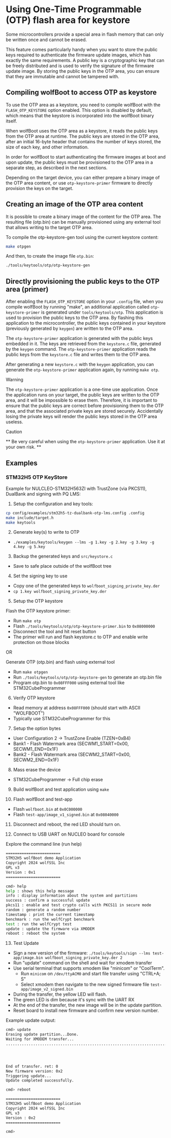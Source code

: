 # Using One-Time Programmable (OTP) flash area for keystore

Some microcontrollers provide a special area in flash memory that can
only be written once and cannot be erased.

This feature comes particularly handy when you want to store the public keys required
to authenticate the firmware update images, which has exactly the same requirements. A public
key is a cryptographic key that can be freely distributed and is used to verify the signature
of the firmware update image. By storing the public keys in the OTP area, you can ensure that
they are immutable and cannot be tampered with.

## Compiling wolfBoot to access OTP as keystore

To use the OTP area as a keystore, you need to compile wolfBoot with the `FLASH_OTP_KEYSTORE`
option enabled. This option is disabled by default, which means that the keystore is incorporated into
the wolfBoot binary itself.

When wolfBoot uses the OTP area as a keystore, it reads the public keys from the OTP area at runtime.
The public keys are stored in the OTP area, after an initial 16-byte header that contains the number of
keys stored, the size of each key, and other information.

In order for wolfBoot to start authenticating the firmware images at boot and upon update, the public keys
must be provisioned to the OTP area in a separate step, as described in the next sections.

Depending on the target device, you can either prepare a binary image of the OTP area content, or use `otp-keystore-primer` firmware to directly provision the keys on the target.

## Creating an image of the OTP area content

It is possible to create a binary image of the content for the OTP area. The resulting file (otp.bin) can be manually provisioned using any external tool that allows writing to the target OTP area.

To compile the otp-keystore-gen tool using the current keystore content:

```sh
make otpgen
```

And then, to create the image file `otp.bin`:


```sh
./tools/keytools/otp/otp-keystore-gen
```


## Directly provisioning the public keys to the OTP area (primer)

After enabling the `FLASH_OTP_KEYSTORE` option in your `.config` file, when you compile wolfBoot by running "make",
an additional application called `otp-keystore-primer` is generated under `tools/keytools/otp`. This application is used to
provision the public keys to the OTP area. By flashing this application to the microcontroller, the public keys contained
in your keystore (previously generated by `keygen`) are written to the OTP area.

The `otp-keystore-primer` application is generated with the public keys embedded in it. The keys are retrieved from the `keystore.c` file,
generated by the `keygen` command. The `otp-keystore-primer` application reads the public keys from the `keystore.c` file and writes them to the OTP area.

After generating a new `keystore.c` with the `keygen` application, you can generate the `otp-keystore-primer` application again, by running `make otp`.

> [!WARNING]
> The `otp-keystore-primer` application is a one-time use application. Once the application runs on your target, the public keys are written to the OTP area,
> and it will be impossible to erase them. Therefore, it is important to ensure that the public keys are correct before provisioning them to the OTP area,
> and that the associated private keys are stored securely. Accidentally losing the private keys will render the public keys stored in the OTP area useless.

> [!CAUTION]
> ** Be very careful when using the `otp-keystore-primer` application. Use it at your own risk. **


## Examples

### STM32H5 OTP KeyStore

Example for NULCLEO-STM32H563ZI with TrustZone (via PKCS11), DualBank and signing with PQ LMS:

1) Setup the configuration and key tools:

```sh
cp config/examples/stm32h5-tz-dualbank-otp-lms.config .config
make include/target.h
make keytools
```

2) Generate key(s) to write to OTP

  - `./examples/keytools/keygen --lms -g 1.key -g 2.key -g 3.key -g 4.key -g 5.key`

3) Backup the generated keys and `src/keystore.c`
  - Save to safe place outside of the wolfBoot tree

4) Set the signing key to use

  - Copy one of the generated keys to `wolfboot_signing_private_key.der`
  - `cp 1.key wolfboot_signing_private_key.der`

5) Setup the OTP keystore

  Flash the OTP keystore primer:
  - Run `make otp`
  - Flash `./tools/keytools/otp/otp-keystore-primer.bin` to `0x08000000`
  - Disconnect the tool and hit reset button
  - The primer will run and flash keystore.c to OTP and enable write protection on those blocks

  OR

  Generate OTP (otp.bin) and flash using external tool
  - Run `make otpgen`
  - Run `./tools/keytools/otp/otp-keystore-gen` to generate an otp.bin file
  - Program otp.bin to `0x08FFF000` using external tool like STM32CubeProgrammer

6) Verify OTP keystore
  - Read memory at address `0x08FFF000` (should start with ASCII "WOLFBOOT")
  - Typically use STM32CubeProgrammer for this

7) Setup the option bytes
  - User Configuration 2 -> TrustZone Enable (TZEN=0xB4)
  - Bank1 - Flash Watermark area (SECWM1_START=0x00, SECWM1_END=0x1F)
  - Bank2 - Flash Watermark area (SECWM2_START=0x00, SECWM2_END=0x1F)

8) Mass erase the device
  - STM32CubeProgrammer -> Full chip erase

9) Build wolfBoot and test application using `make`

10) Flash wolfBoot and test-app

 - Flash `wolfboot.bin` at `0x0C000000`
 - Flash `test-app/image_v1_signed.bin` at `0x08040000`

11) Disconnect and reboot, the red LED should turn on.

12) Connect to USB UART on NUCLEO board for console

Explore the command line (run help)

```sh
========================
STM32H5 wolfBoot demo Application
Copyright 2024 wolfSSL Inc
GPL v3
Version : 0x1
========================

cmd> help
help : shows this help message
info : display information about the system and partitions
success : confirm a successful update
pkcs11 : enable and test crypto calls with PKCS11 in secure mode
random : generate a random number
timestamp : print the current timestamp
benchmark : run the wolfCrypt benchmark
test : run the wolfCrypt test
update : update the firmware via XMODEM
reboot : reboot the system
```

13) Test Update

  - Sign a new version of the firmware: `./tools/keytools/sign --lms test-app/image.bin wolfboot_signing_private_key.der 2`
  - Run "update" command on the shell and wait for xmodem transfer
  - Use serial terminal that supports xmodem like "minicom" or "CoolTerm".
    * Run `minicom` on `/dev/ttyACM0` and start file transfer using "CTRL+A; S"
    * Select xmodem then navigate to the new signed firmware file `test-app/image_v2_signed.bin`
  - During the transfer, the yellow LED will flash.
  - The green LED is dim because it's sync with the UART RX
  - At the end of the transfer, the new image will be in the update partition.
  - Reset board to install new firmware and confirm new version number.

Example update output:

```sh
cmd> update
Erasing update partition...Done.
Waiting for XMODEM transfer...
.......................................................................................................................................................................................................................................................................................................................................................................................................................................................................................................................................................................................................................................................................................................................................................................................................................................................................................................................................................................................................................................................................................................................................................................................................................................................................................................................................................................................................................................................................................................................................................................................................................................................................................




End of transfer. ret: 0
New firmware version: 0x2
Triggering update...
Update completed successfully.

cmd> reboot

========================
STM32H5 wolfBoot demo Application
Copyright 2024 wolfSSL Inc
GPL v3
Version : 0x2
========================

cmd>
```

